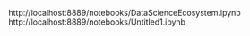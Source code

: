 http://localhost:8889/notebooks/DataScienceEcosystem.ipynb
http://localhost:8889/notebooks/Untitled1.ipynb
